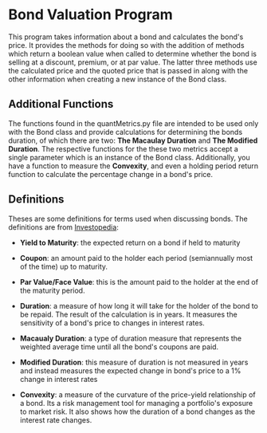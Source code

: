 
# Bond Valuation Program
This program takes information about a bond and calculates the bond's price. It provides the methods for doing so with the addition of methods which return a boolean value when called to determine whether the bond is selling at a discount, premium, or at par value. The latter three methods use the calculated price and the quoted price that is passed in along with the other information when creating a new instance of the Bond class.


## Additional Functions
The functions found in the quantMetrics.py file are intended to be used only with the Bond class and provide calculations for determining the bonds duration, of which there are two: **The Macaulay Duration** and **The Modified Duration**. The respective functions for the these two metrics accept a single parameter which is an instance of the Bond class. Additionally, you have a function to measure the **Convexity**, and even a holding period return function to calculate the percentage change in a bond's price.

## Definitions
Theses are some definitions for terms used when discussing bonds. The definitions are from [Investopedia](https://www.investopedia.com):

- **Yield to Maturity**: the expected return on a bond if held to maturity

- **Coupon**: an amount paid to the holder each period (semiannually most of the time) up to maturity.

- **Par Value/Face Value**: this is the amount paid to the holder at the end of the maturity period.

- **Duration**: a measure of how long it will take for the holder of the bond to be repaid. The result of the calculation is in years. It measures the sensitivity of a bond's price to changes in interest rates.

- **Macaualy Duration**: a type of duration measure that represents the weighted average time until all the bond's coupons are paid.

- **Modified Duration**: this measure of duration is not measured in years and instead measures the expected change in bond's price to a 1% change in interest rates

- **Convexity**: a measure of the curvature of the price-yield relationship of a bond. Its a risk management tool for managing a portfolio's exposure to market risk. It also shows how the duration of a bond changes as the interest rate changes.